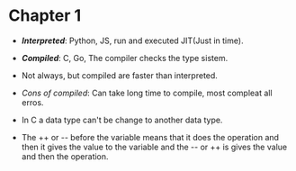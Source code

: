 # Chapter 1

- ***Interpreted***: Python, JS, run and executed JIT(Just in time).

- ***Compiled***: C, Go, The compiler checks the type sistem.

- Not always, but compiled are faster than interpreted.

- *Cons of compiled*: Can take long time to compile, most compleat all erros.

- In C a data type can't be change to another data type.

- The ++ or -- before the variable means that it does the operation and then it 
  gives the value to the variable and the -- or ++ is gives the value and then the
  operation.